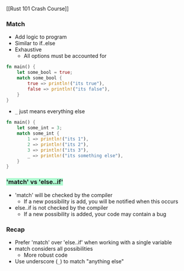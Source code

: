 
[[Rust 101 Crash Course]]

### Match
- Add logic to program
- Similar to if..else
- Exhaustive
	- All options must be accounted for

```rust
fn main() {
	let some_bool = true;
	match some_bool {
		true => println!("its true"),
		false => println!("its false"),
	}
}
```

- `_` just means everything else
```rust
fn main() {
	let some_int = 3;
	match some_int {
		1 => println!("its 1"),
		2 => println!("its 2"),
		3 => println!("its 3"),
		_ => println!("its something else"),
	}
}
```

### <span style="background:#affad1">'match' vs 'else..if'</span>

- 'match' will be checked by the compiler
	- If a new possibility is add, you will be notified when this occurs
- else..if is not checked by the compiler
	- If a new possibility is added, your code may contain a bug

### Recap
- Prefer 'match' over 'else..if' when working with a single variable
- match considers all possibilities
	- More robust code
- Use underscore (`_`) to match "anything else"